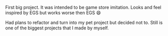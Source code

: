 First big project. It was intended to be game store imitation. Looks and feel inspired by EGS but works worse then EGS :smile:

Had plans to refactor and turn into my pet project but decided not to. Still is one of the biggest projects that I made by myself.
